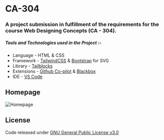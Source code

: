 # CA-304
### A project submission in fulfillment of the requirements for the course Web Designing Concepts (CA - 304).

##### Tools and Technologies used in the Project :-

* Language - HTML & CSS
* Framework - [TailwindCSS](https://tailwindcss.com/) & [Bootstrap](https://icons.getbootstrap.com/) for SVG
* Library - [Tailblocks](https://tailblocks.cc)
* Extensions - [Github Co-pilot](https://github.com/features/copilot) & [Blackbox](https://www.useblackbox.io/search)
* IDE - [VS Code](https://code.visualstudio.com/)

## Homepage

![Homepage](https://user-images.githubusercontent.com/76955990/198891530-722b668c-cc9b-45d1-b379-93bf8fead87b.png)


## License

Code released under [GNU General Public License v3.0](https://www.gnu.org/licenses/gpl-3.0.en.html)
 
